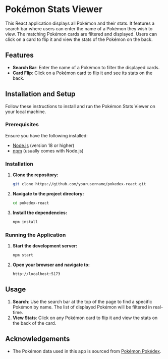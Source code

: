 # Pokémon Stats Viewer

This React application displays all Pokémon and their stats. It features a search bar where users can enter the name of a Pokémon they wish to view. The matching Pokémon cards are filtered and displayed. Users can click on a card to flip it and view the stats of the Pokémon on the back.

## Features

- **Search Bar**: Enter the name of a Pokémon to filter the displayed cards.
- **Card Flip**: Click on a Pokémon card to flip it and see its stats on the back.

## Installation and Setup

Follow these instructions to install and run the Pokémon Stats Viewer on your local machine.

### Prerequisites

Ensure you have the following installed:

- [Node.js](https://nodejs.org/) (version 18 or higher)
- [npm](https://www.npmjs.com/) (usually comes with Node.js)

### Installation

1. **Clone the repository:**

    ```sh
    git clone https://github.com/yourusername/pokedex-react.git
    ```

2. **Navigate to the project directory:**

    ```sh
    cd pokedex-react
    ```

3. **Install the dependencies:**

    ```sh
    npm install
    ```

### Running the Application

1. **Start the development server:**

    ```sh
    npm start
    ```

2. **Open your browser and navigate to:**

    ```
    http://localhost:5173
    ```

## Usage

1. **Search**: Use the search bar at the top of the page to find a specific Pokémon by name. The list of displayed Pokémon will be filtered in real-time.
2. **View Stats**: Click on any Pokémon card to flip it and view the stats on the back of the card.

## Acknowledgements

- The Pokémon data used in this app is sourced from [Pokémon Pokédex](https://pokemondb.net/pokedex/all).
